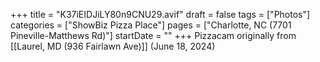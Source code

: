 +++
title = "K37iEIDJiLY80n9CNU29.avif"
draft = false
tags = ["Photos"]
categories = ["ShowBiz Pizza Place"]
pages = ["Charlotte, NC (7701 Pineville-Matthews Rd)"]
startDate = ""
+++
Pizzacam originally from [[Laurel, MD (936 Fairlawn Ave)]] (June 18, 2024)
